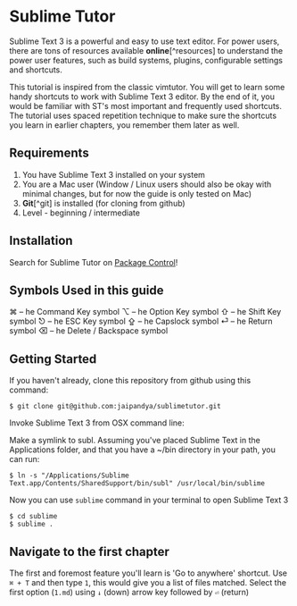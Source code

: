 Sublime Tutor
==============

Sublime Text 3 is a powerful and easy to use text editor. For power users, there are tons of resources available **online**[^resources] to understand the power user features, such as build systems, plugins, configurable settings and shortcuts. 

This tutorial is inspired from the classic vimtutor. You will get to learn some handy shortcuts to work with Sublime Text 3 editor. By the end of it, you would be familiar with ST's most important and frequently used shortcuts. The tutorial uses spaced repetition technique to make sure the shortcuts you learn in earlier chapters, you remember them later as well.

Requirements
-------------

1. You have Sublime Text 3 installed on your system
2. You are a Mac user (Window / Linux users should also be okay with minimal changes, but for now the guide is only tested on Mac)
2. **Git**[^git] is installed (for cloning from github)
3. Level - beginning / intermediate

Installation
-------------

Search for Sublime Tutor on [Package Control](https://sublime.wbond.net/)!


Symbols Used in this guide
---------------------------

⌘ – he Command Key symbol
⌥ – he Option Key symbol
⇧ – he Shift Key symbol
⎋ – he ESC Key symbol
⇪ – he Capslock symbol
⏎ – he Return symbol
⌫ – he Delete / Backspace symbol

Getting Started
----------------

If you haven't already, clone this repository from github using this command:

	$ git clone git@github.com:jaipandya/sublimetutor.git

Invoke Sublime Text 3 from OSX command line:

Make a symlink to subl. Assuming you've placed Sublime Text in the Applications folder, and that you have a ~/bin directory in your path, you can run:

	$ ln -s "/Applications/Sublime Text.app/Contents/SharedSupport/bin/subl" /usr/local/bin/sublime

Now you can use `sublime` command in your terminal to open Sublime Text 3

	$ cd sublime
	$ sublime .

Navigate to the first chapter
------------------------------

The first and foremost feature you'll learn is 'Go to anywhere' shortcut. Use `⌘ + T` and then type `1`, this would give you a list of files matched. Select the first option (`1.md`) using `↓` (down) arrow key followed by `⏎` (return)
